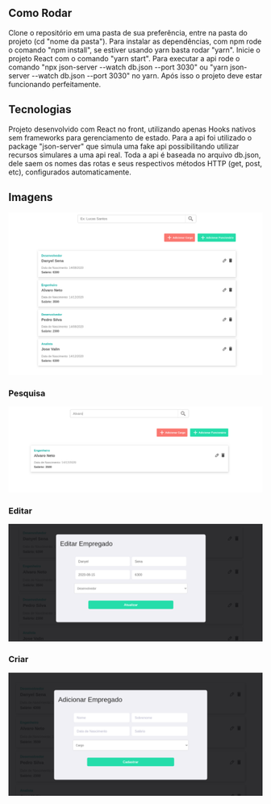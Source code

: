 ## Como Rodar

Clone o repositório em uma pasta de sua preferência, entre na pasta do projeto (cd "nome da pasta"). Para instalar as dependências, com npm rode o comando "npm install", se estiver usando yarn basta rodar "yarn". Inicie o projeto React com o comando "yarn start". Para executar a api rode o comando "npx json-server --watch db.json --port 3030" ou "yarn json-server --watch db.json --port 3030" no yarn. Após isso o projeto deve estar funcionando perfeitamente.

## Tecnologias

Projeto desenvolvido com React no front, utilizando apenas Hooks nativos sem frameworks para gerenciamento de estado. Para a api foi utilizado o package "json-server" que simula uma fake api possibilitando utilizar recursos simulares a uma api real. Toda a api é baseada no arquivo db.json, dele saem os nomes das rotas e seus respectivos métodos HTTP (get, post, etc), configurados automaticamente.


## Imagens
![PjctImg](./assets/pjct-img.png)

### Pesquisa

![search](./assets/search.png)

### Editar

![editEmpl](./assets/editEmpl.png)

### Criar 

![createEmpl](./assets/add-empl.png)